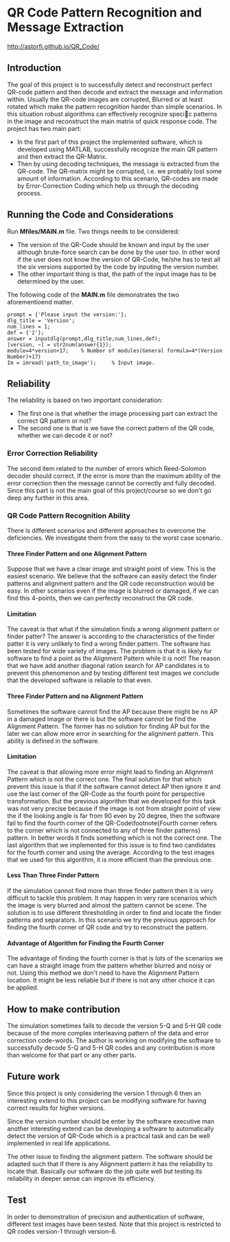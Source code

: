# QR Code Pattern Recognition and Message Extraction
http://astorfi.github.io/QR_Code/
## Introduction
The goal of this project is to successfully detect and reconstruct perfect QR-code pattern
and then decode and extract the message and information within. Usually the QR-code
images are corrupted, Blurred or at least rotated which make the pattern recognition
harder than simple scenarios. In this situation robust algorithms can effectively recognize
specic patterns in the image and reconstruct the main matrix of quick response code.
The project has two main part:
* In the first part of this project the implemented software, which is developed using
MATLAB, successfully recognize the main QR pattern and then extract the QR-Matrix.
* Then by using decoding techniques, the message is extracted from the QR-code. The
QR-matrix might be corrupted, i.e. we probably lost some amount of information. 
According to this scenario, QR-codes are made by Error-Correction Coding which help us
through the decoding process. 

## Running the Code and Considerations

Run **Mfiles/MAIN.m** file. Two things needs to be considered:
* The version of the QR-Code should be known and input by the user although brute-force search can be done by the user too. In other word if the user does not know the version of QR-Code, he/she has to test all the six versions supported by the code by inputing the version number.
* The other important thing is that, the path of the input image has to be determined by the user.

The following code of the **MAIN.m** file demonstrates the two aforementioend matter.

```
prompt = {'Please input the version:'};
dlg_title = 'Version';
num_lines = 1;
def = {'2'};
answer = inputdlg(prompt,dlg_title,num_lines,def);
[version, ~] = str2num(answer{1});
module=4*version+17;    % Number of modules(General formula=4*(Version Number)+17)  
Im = imread('path_to_image');     % Input image.
```
## Reliability

The reliability is based on two important consideration:

* The first one is that whether the image processing part can extract the correct QR pattern or not?
* The second one is that is we have the correct pattern of the QR code, whether we can decode it or not?

### Error Correction Reliability
The second item related to the number of errors which Reed-Solomon decoder should correct. If the error is more than the maximum ability of the error correction then the message cannot be correctly and fully decoded. Since this part is not the main goal of this project/course so we don't go deep any further in this area.

### QR Code Pattern Recognition Ability

There is different scenarios and different approaches to overcome the deficiencies. We investigate them from the easy to the worst case scenario.

#### Three Finder Pattern and one Alignment Pattern

Suppose that we have a clear image and straight point of view. This is the easiest scenario. We believe that the software can easily detect the finder patterns and alignment pattern and the QR code reconstruction would be easy. In other scenarios even if the image is blurred or damaged, if we can find this 4-points, then we can perfectly reconstruct the QR code.

#### Limitation

The caveat is that what if the simulation finds a wrong alignment pattern or finder patter? The answer is according to the characteristics of the finder patter it is very unlikely to find a wrong finder pattern. The software has been tested for wide variety of images. The problem is that it is likely for software to find a point as the Alignment Pattern while it is not!! The reason that we have add another diagonal ration search for AP candidates is to prevent this phenomenon and by testing different test images we conclude that the developed software is reliable to that even.

#### Three Finder Pattern and no Alignment Pattern

Sometimes the software cannot find the AP because there might be no AP in a damaged image or there is but the software cannot be find the Alignment Pattern. The former has no solution for finding AP but for the later we can allow more error in searching for the alignment pattern. This ability is defined in the software. 

#### Limitation

The caveat is that allowing more error might lead to finding an Alignment Pattern which is not the correct one. The final solution for that which prevent this issue is that if the software cannot detect AP then ignore it and use the last corner of the QR-Code as the fourth point for perspective transformation. But the previous algorithm that we developed for this task was not very precise because if the image is not from straight point of view the if the looking angle is far from 90 even by 20 degree, then the software fail to find the fourth corner of the QR-Code\footnote{Fourth corner refers to the corner which is not connected to any of three finder patterns} pattern. In better words it finds something which is not the correct one. The last algorithm that we implemented for this issue is to find two candidates for the fourth corner and using the average. According to the test images that we used for this algorithm, it is more efficient than the previous one.

#### Less Than Three Finder Pattern

If the simulation cannot find more than three finder pattern then it is very difficult to tackle this problem. It may happen in very rare scenarios which the image is very blurred and almost the pattern cannot be scene. The solution is to use different thresholding in order to find and locate the finder patterns and separators. In this scenario we try the previous approach for finding the fourth corner of QR code and try to reconstruct the pattern.

#### Advantage of Algorithm for Finding the Fourth Corner

The advantage of finding the fourth corner is that is lots of the scenarios we can have a straight image from the pattern whether blurred and noisy or not. Using this method we don't need to have the Alignment Pattern location. It might be less reliable but if there is not any other choice it can be applied.

## How to make contribution

The simulation sometimes fails to decode the version 5-Q and 5-H QR code because of the more complex interleaving pattern of the data and error correction code-words. The author is working on modifying the software to successfully decode 5-Q and 5-H QR codes and any contribution is more than welcome for that part or any other parts.

## Future work

Since this project is only considering the version 1 through 6 then an interesting extend to this project can be modifying software for having correct results for higher versions.

Since the version number should be enter by the software executive man another interesting extend can be developing a software to automatically detect the version of QR-Code which is a practical task and can be well implemented in real life applications.

The other issue to finding the alignment pattern. The software should be adapted such that if there is any Alignment pattern it has the reliability to locate that. Basically our software do the job quite well but testing its reliability in deeper sense can improve its efficiency.


## Test
In order to demonstration of precision and authentication
of software, different test images have been tested. Note that this project is restricted 
to QR codes version-1 through version-6.
